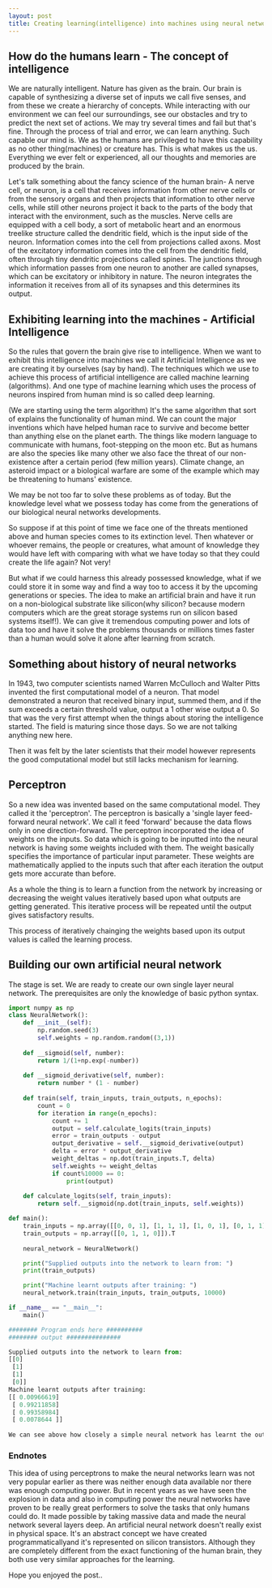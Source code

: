 ```yaml
---
layout: post
title: Creating learning(intelligence) into machines using neural networks
---
```


## How do the humans learn - The concept of intelligence

We are naturally intelligent. Nature has given as the brain. Our brain is capable of synthesizing a diverse set of inputs we call five senses, and from these we create a hierarchy of concepts. While interacting with our environment we can feel our surroundings, see our obstacles and try to predict the next set of actions. We may try several times and fail but that's fine. Through the process of trial and error, we can learn anything. Such capable our mind is. We as the humans are privileged to have this capability as no other thing(machines) or creature has. This is what makes us the us. Everything we ever felt or experienced, all our thoughts and memories are produced by the brain.

Let's talk something about the fancy science of the human brain- A nerve cell, or neuron, is a cell that receives information from other nerve cells or from the sensory organs and then projects that information to other nerve cells, while still other neurons project it back to the parts of the body that interact with the environment, such as the muscles. Nerve cells are equipped with a cell body, a sort of metabolic heart and an enormous treelike structure called the dendritic field, which is the input side of the neuron. Information comes into the cell from projections called axons. Most of the excitatory information comes into the cell from the dendritic field, often through tiny dendritic projections called spines. The junctions through which information passes from one neuron to another are called synapses, which can be excitatory or inhibitory in nature. The neuron integrates the information it receives from all of its synapses and this determines its output.

## Exhibiting learning into the machines - Artificial Intelligence    

So the rules that govern the brain give rise to intelligence. When we want to exhibit this intelligence into machines we call it Artificial Intelligence as we are creating it by ourselves (say by hand). The techniques which we use to achieve this process of artificial intelligence are called machine learning (algorithms). And one type of machine learning which uses the process of neurons inspired from human mind is so called deep learning.

(We are starting using the term algorithm)
It's the same algorithm that sort of explains the functionality of human mind. We can count the major inventions which have helped human race to survive and become better than anything else on the planet earth. The things like modern language to communicate with humans, foot-stepping on the moon etc. But as humans are also the species like many other we also face the threat of our non-existence after a certain period (few million years). Climate change, an asteroid impact or a biological warfare are some of the example which may be threatening to humans' existence.

We may be not too far to solve these problems as of today. But the knowledge level what we possess today has come from the generations of our biological neural networks developments.

So suppose if at this point of time we face one of the threats mentioned above and human species comes to its extinction level. Then whatever or whoever remains, the people or creatures, what amount of knowledge they would have left with comparing with what we have today so that they could create the life again? Not very!

But what if we could harness this already possessed knowledge, what if we could store it in some way and find a way too to access it by the upcoming generations or species. The idea to make  an artificial brain and have it run on a non-biological substrate like silicon(why silicon? because modern computers which are the great storage systems run on silicon based systems itself!). We can give it tremendous computing power and lots of data too and have it solve the problems thousands or millions times faster than a human would solve it alone after learning from scratch.

## Something about history of neural networks

In 1943, two computer scientists named Warren McCulloch and Walter Pitts invented the first computational model of a neuron. That model demonstrated a neuron that received binary input, summed them, and if the sum exceeds a certain threshold value, output a 1 other wise output a 0. So that was the very first attempt when the things about storing the intelligence started. The field is maturing since those days. So we are not talking anything new here.
    
Then it was felt by the later scientists that their model however represents the good computational model but still lacks mechanism for learning.
    
## Perceptron

So a new idea was invented based on the same computational model. They called it the 'perceptron'. The perceptron is basically a 'single layer feed-forward neural network'. We call it feed 'forward' because the data flows only in one direction-forward. The perceptron incorporated the idea of weights on the inputs. So data which is going to be inputted into the neural network is having some weights included with them. The weight basically specifies the importance of particular input parameter. These weights are mathematically applied to the inputs such that after each iteration the output gets more accurate than before.

As a whole the thing is to learn a function from the network by increasing or decreasing the weight values iteratively based upon what outputs are getting generated. This iterative process will be repeated until the output gives satisfactory results. 

This process of iteratively chainging the weights based upon its output values is called the learning process.

## Building our own artificial neural network

The stage is set. We are ready to create our own single layer neural network. The prerequisites are only the knowledge of basic python syntax.

```python
import numpy as np
class NeuralNetwork():
    def __init__(self):
        np.random.seed(3)
        self.weights = np.random.random((3,1))
        
    def __sigmoid(self, number):
        return 1/(1+np.exp(-number))
    
    def __sigmoid_derivative(self, number):
        return number * (1 - number)
        
    def train(self, train_inputs, train_outputs, n_epochs):
        count = 0
        for iteration in range(n_epochs):
            count += 1
            output = self.calculate_logits(train_inputs)            
            error = train_outputs - output
            output_derivative = self.__sigmoid_derivative(output)
            delta = error * output_derivative
            weight_deltas = np.dot(train_inputs.T, delta)
            self.weights += weight_deltas
            if count%10000 == 0:
                print(output)                                        
            
    def calculate_logits(self, train_inputs):
        return self.__sigmoid(np.dot(train_inputs, self.weights))        
```

```python
def main():
    train_inputs = np.array([[0, 0, 1], [1, 1, 1], [1, 0, 1], [0, 1, 1]])
    train_outputs = np.array([[0, 1, 1, 0]]).T
    
    neural_network = NeuralNetwork()

    print("Supplied outputs into the network to learn from: ")
    print(train_outputs)

    print("Machine learnt outputs after training: ")
    neural_network.train(train_inputs, train_outputs, 10000)            
```

```python
if __name__ == "__main__":
    main()

######## Program ends here ##########
######## output ###############

Supplied outputs into the network to learn from: 
[[0]
 [1]
 [1]
 [0]]
Machine learnt outputs after training: 
[[ 0.00966619]
 [ 0.99211858]
 [ 0.99358984]
 [ 0.0078644 ]]
 
We can see above how closely a simple neural network has learnt the outputs from the supplied ones
```

### Endnotes

This idea of using perceptrons to make the neural networks learn was not very popular earlier as there was neither enough data available nor there was enough computing power. But in recent years as we have seen the explosion in data and also in computing power the neural networks have proven to be really great performers to solve the tasks that only humans could do. It made possible by taking massive data and made the neural network several layers deep. An artificial neural network doesn't really exist in physical space. It's an abstract concept we have created programmaticallyand it's represented on silicon transistors. Although they are completely different from the exact functioning of the human brain, they both use very similar approaches for the learning.

Hope you enjoyed the post..

